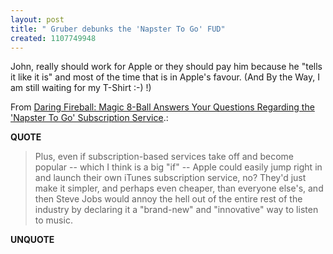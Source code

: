 ```yaml
---
layout: post
title: " Gruber debunks the 'Napster To Go' FUD"
created: 1107749948
---
```

<p>John, really should work for Apple or they should pay him because he "tells it like it is" and most of the time that is in Apple's favour. (And By the Way, I am still waiting for my T-Shirt :-) !)</p><p>From <a href="http://daringfireball.net/2005/02/magic_8ball_napster">Daring Fireball: Magic 8-Ball Answers Your Questions Regarding the 'Napster To Go' Subscription Service</a>.:</p>
<p><b>QUOTE</b></p><blockquote><p>Plus, even if subscription-based services take off and become popular -- which I think is a big "if" -- Apple could easily jump right in and launch their own iTunes subscription service, no? They'd just make it simpler, and perhaps even cheaper, than everyone else's, and then Steve Jobs would annoy the hell out of the entire rest of the industry by declaring it a "brand-new" and "innovative" way to listen to music.</p>

</blockquote><p><b>UNQUOTE</b></p>



